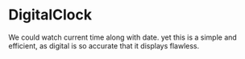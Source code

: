 # DigitalClock
We could watch current time along with date.
yet this is a simple and efficient, as digital is so accurate that it displays flawless.
